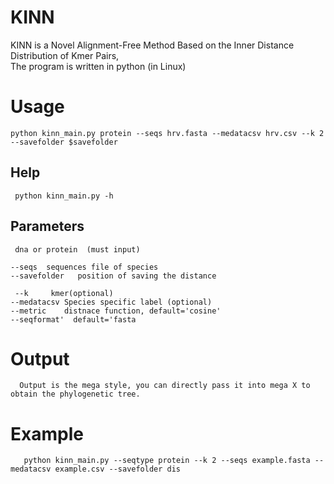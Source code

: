 # KINN

KINN is a Novel Alignment-Free Method Based on the Inner Distance Distribution of Kmer Pairs,  
The program is written in python (in Linux)

# Usage  
    
    python kinn_main.py protein --seqs hrv.fasta --medatacsv hrv.csv --k 2 --savefolder $savefolder
    
   ## Help  
     python kinn_main.py -h  
     
  ## Parameters   
  
     dna or protein  (must input)   
     
    --seqs  sequences file of species  
    --savefolder   position of saving the distance  
  
     --k     kmer(optional)  
    --medatacsv Species specific label (optional)   
    --metric    distnace function, default='cosine'
    --seqformat'  default='fasta  
    
   # Output 
   
      Output is the mega style, you can directly pass it into mega X to obtain the phylogenetic tree.
      
   # Example  
      
       python kinn_main.py --seqtype protein --k 2 --seqs example.fasta --medatacsv example.csv --savefolder dis
      
      
   
